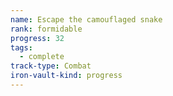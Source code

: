 ```yaml
---
name: Escape the camouflaged snake
rank: formidable
progress: 32
tags:
  - complete
track-type: Combat
iron-vault-kind: progress
---
```



```iron-vault-track
```

